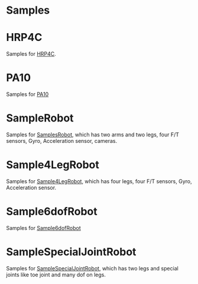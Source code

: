 Samples
========================================================================================================================

# HRP4C
Samples for [HRP4C](https://github.com/fkanehiro/hrpsys-base/tree/master/sample/HRP4C).

# PA10
Samples for [PA10](https://github.com/fkanehiro/hrpsys-base/tree/master/sample/PA10)

# SampleRobot
Samples for [SamplesRobot](https://github.com/fkanehiro/hrpsys-base/tree/master/sample/SampleRobot),
which has two arms and two legs, four F/T sensors, Gyro, Acceleration sensor, cameras.

# Sample4LegRobot
Samples for [Sample4LegRobot](https://github.com/fkanehiro/hrpsys-base/tree/master/sample/Sample4LegRobot),
which has four legs, four F/T sensors, Gyro, Acceleration sensor.

# Sample6dofRobot
Samples for [Sample6dofRobot](https://github.com/fkanehiro/hrpsys-base/tree/master/sample/Sample6dofRobot)

# SampleSpecialJointRobot
Samples for [SampleSpecialJointRobot](https://github.com/fkanehiro/hrpsys-base/tree/master/sample/SampleSpecialJointRobot),
which has two legs and special joints like toe joint and many dof on legs.

